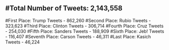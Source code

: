 #Total Number of Tweets: 2,143,558 
---
#First Place: Trump Tweets - 862,260
#Second Place: Rubio Tweets - 323,623
#Third Place: Clinton Tweets - 306,714
#Fourth Place: Cruz Tweets - 254,030
#Fifth Place: Sanders Tweets - 188,909
#Sixth Place: Jeb! Tweets - 116,407
#Seventh Place: Carson Tweets - 46,311
#Last Place: Kasich Tweets - 46,224
